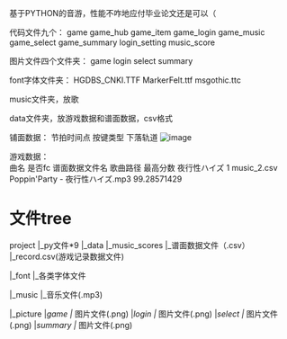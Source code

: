 基于PYTHON的音游，性能不咋地应付毕业论文还是可以（

代码文件九个：
game
game_hub 
game_item
game_login
game_music
game_select
game_summary
login_setting
music_score

图片文件四个文件夹：
game
login
select
summary

font字体文件夹：
HGDBS_CNKI.TTF
MarkerFelt.ttf
msgothic.ttc

music文件夹，放歌

data文件夹，放游戏数据和谱面数据，csv格式

铺面数据：
节拍时间点 按键类型  下落轨道
![image](https://user-images.githubusercontent.com/99095860/184466548-3dfb7e84-708c-44e6-9170-c361347110d3.png)

游戏数据：  
曲名         是否fc   谱面数据文件名            歌曲路径                   最高分数
夜行性ハイズ	 1	      music_2.csv  	Poppin'Party - 夜行性ハイズ.mp3	   99.28571429

# 文件tree

project
|_py文件*9
|_data
  |_music_scores
    |_谱面数据文件（.csv）
  |_record.csv(游戏记录数据文件)
  
|_font
  |_各类字体文件
  
|_music
  |_音乐文件(.mp3)
  
|_picture
  |_game
    |_ 图片文件(.png)
  |_login
    |_ 图片文件(.png)
  |_select
    |_ 图片文件(.png)
  |_summary
    |_ 图片文件(.png)
  
  
  
  
  
